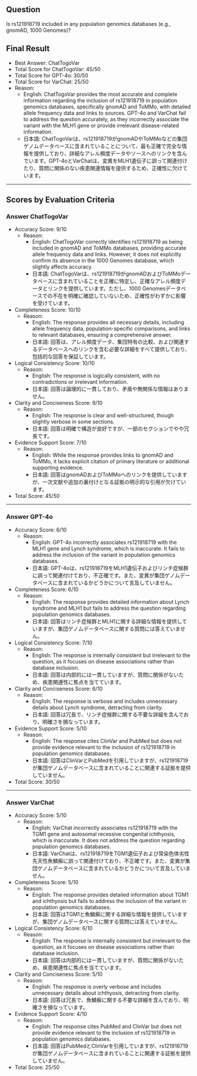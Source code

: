 ## Question

Is rs121918719 included in any population genomics databases (e.g., gnomAD, 1000 Genomes)?

## Final Result

- Best Answer: ChatTogoVar
- Total Score for ChatTogoVar: 45/50
- Total Score for GPT-4o: 30/50
- Total Score for VarChat: 25/50
- Reason:
  - English: ChatTogoVar provides the most accurate and complete information regarding the inclusion of rs121918719 in population genomics databases, specifically gnomAD and ToMMo, with detailed allele frequency data and links to sources. GPT-4o and VarChat fail to address the question accurately, as they incorrectly associate the variant with the MLH1 gene or provide irrelevant disease-related information.
  - 日本語: ChatTogoVarは、rs121918719がgnomADやToMMoなどの集団ゲノムデータベースに含まれていることについて、最も正確で完全な情報を提供しており、詳細なアレル頻度データやソースへのリンクを含んでいます。GPT-4oとVarChatは、変異をMLH1遺伝子に誤って関連付けたり、質問に関係のない疾患関連情報を提供するため、正確性に欠けています。

---

## Scores by Evaluation Criteria

### Answer ChatTogoVar
- Accuracy Score: 9/10
  - Reason: 
    - English: ChatTogoVar correctly identifies rs121918719 as being included in gnomAD and ToMMo databases, providing accurate allele frequency data and links. However, it does not explicitly confirm its absence in the 1000 Genomes database, which slightly affects accuracy.
    - 日本語: ChatTogoVarは、rs121918719がgnomADおよびToMMoデータベースに含まれていることを正確に特定し、正確なアレル頻度データとリンクを提供しています。ただし、1000 Genomesデータベースでの不在を明確に確認していないため、正確性がわずかに影響を受けています。
- Completeness Score: 10/10
  - Reason: 
    - English: The response provides all necessary details, including allele frequency data, population-specific comparisons, and links to relevant databases, ensuring a comprehensive answer.
    - 日本語: 回答は、アレル頻度データ、集団特有の比較、および関連するデータベースへのリンクを含む必要な詳細をすべて提供しており、包括的な回答を保証しています。
- Logical Consistency Score: 10/10
  - Reason: 
    - English: The response is logically consistent, with no contradictions or irrelevant information.
    - 日本語: 回答は論理的に一貫しており、矛盾や無関係な情報はありません。
- Clarity and Conciseness Score: 9/10
  - Reason: 
    - English: The response is clear and well-structured, though slightly verbose in some sections.
    - 日本語: 回答は明確で構造が良好ですが、一部のセクションでやや冗長です。
- Evidence Support Score: 7/10
  - Reason: 
    - English: While the response provides links to gnomAD and ToMMo, it lacks explicit citation of primary literature or additional supporting evidence.
    - 日本語: 回答はgnomADおよびToMMoへのリンクを提供していますが、一次文献や追加の裏付けとなる証拠の明示的な引用が欠けています。
- Total Score: 45/50

---

### Answer GPT-4o
- Accuracy Score: 6/10
  - Reason: 
    - English: GPT-4o incorrectly associates rs121918719 with the MLH1 gene and Lynch syndrome, which is inaccurate. It fails to address the inclusion of the variant in population genomics databases.
    - 日本語: GPT-4oは、rs121918719をMLH1遺伝子およびリンチ症候群に誤って関連付けており、不正確です。また、変異が集団ゲノムデータベースに含まれているかどうかについて言及していません。
- Completeness Score: 6/10
  - Reason: 
    - English: The response provides detailed information about Lynch syndrome and MLH1 but fails to address the question regarding population genomics databases.
    - 日本語: 回答はリンチ症候群とMLH1に関する詳細な情報を提供していますが、集団ゲノムデータベースに関する質問には答えていません。
- Logical Consistency Score: 7/10
  - Reason: 
    - English: The response is internally consistent but irrelevant to the question, as it focuses on disease associations rather than database inclusion.
    - 日本語: 回答は内部的には一貫していますが、質問に関係がないため、疾患関連性に焦点を当てています。
- Clarity and Conciseness Score: 6/10
  - Reason: 
    - English: The response is verbose and includes unnecessary details about Lynch syndrome, detracting from clarity.
    - 日本語: 回答は冗長で、リンチ症候群に関する不要な詳細を含んでおり、明確さを損なっています。
- Evidence Support Score: 5/10
  - Reason: 
    - English: The response cites ClinVar and PubMed but does not provide evidence relevant to the inclusion of rs121918719 in population genomics databases.
    - 日本語: 回答はClinVarとPubMedを引用していますが、rs121918719が集団ゲノムデータベースに含まれていることに関連する証拠を提供していません。
- Total Score: 30/50

---

### Answer VarChat
- Accuracy Score: 5/10
  - Reason: 
    - English: VarChat incorrectly associates rs121918719 with the TGM1 gene and autosomal recessive congenital ichthyosis, which is inaccurate. It does not address the question regarding population genomics databases.
    - 日本語: VarChatは、rs121918719をTGM1遺伝子および常染色体劣性先天性魚鱗癬に誤って関連付けており、不正確です。また、変異が集団ゲノムデータベースに含まれているかどうかについて言及していません。
- Completeness Score: 5/10
  - Reason: 
    - English: The response provides detailed information about TGM1 and ichthyosis but fails to address the inclusion of the variant in population genomics databases.
    - 日本語: 回答はTGM1と魚鱗癬に関する詳細な情報を提供していますが、集団ゲノムデータベースに関する質問には答えていません。
- Logical Consistency Score: 6/10
  - Reason: 
    - English: The response is internally consistent but irrelevant to the question, as it focuses on disease associations rather than database inclusion.
    - 日本語: 回答は内部的には一貫していますが、質問に関係がないため、疾患関連性に焦点を当てています。
- Clarity and Conciseness Score: 5/10
  - Reason: 
    - English: The response is overly verbose and includes unnecessary details about ichthyosis, detracting from clarity.
    - 日本語: 回答は冗長で、魚鱗癬に関する不要な詳細を含んでおり、明確さを損なっています。
- Evidence Support Score: 4/10
  - Reason: 
    - English: The response cites PubMed and ClinVar but does not provide evidence relevant to the inclusion of rs121918719 in population genomics databases.
    - 日本語: 回答はPubMedとClinVarを引用していますが、rs121918719が集団ゲノムデータベースに含まれていることに関連する証拠を提供していません。
- Total Score: 25/50